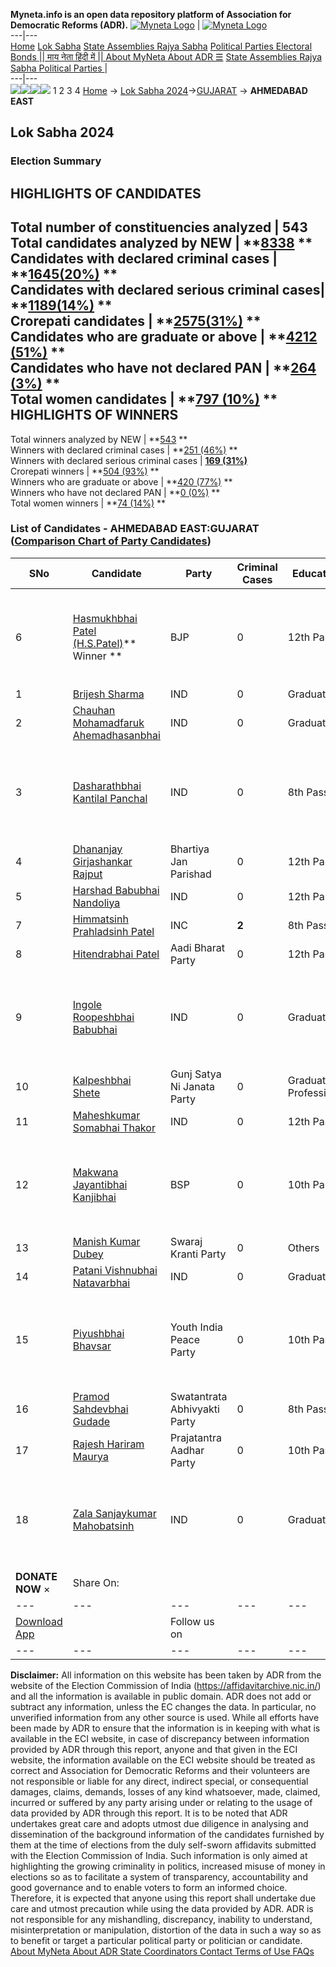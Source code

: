 **Myneta.info is an open data repository platform of Association for Democratic Reforms (ADR).**
[![Myneta Logo](https://www.myneta.info/lib/img/myneta-logo.png)](https://www.myneta.info/) | [![Myneta Logo](https://www.myneta.info/lib/img/adr-logo.png)](https://adrindia.org)  
---|---  
[Home](https://www.myneta.info/) [Lok Sabha](https://www.myneta.info/#ls "Lok Sabha") [ State Assemblies ](https://www.myneta.info/#sa "State Assemblies") [Rajya Sabha](https://www.myneta.info/#rs "Rajya Sabha") [Political Parties ](https://www.myneta.info/party "Political Parties") [ Electoral Bonds ](https://www.myneta.info/electoral_bonds "Electoral Bonds") [ || माय नेता हिंदी में || ](https://translate.google.co.in/translate?prev=hp&hl=en&js=y&u=www.myneta.info&sl=en&tl=hi&history_state0=) [ About MyNeta ](https://adrindia.org/content/about-myneta) [ About ADR ](https://adrindia.org/about-adr/who-we-are) [☰](javascript:void\(0\))
[ State Assemblies ](https://www.myneta.info/#sa "State Assemblies") [ Rajya Sabha ](https://www.myneta.info/#rs "Rajya Sabha") [ Political Parties ](https://www.myneta.info/party "Political Parties")
|   
---|---  
![](https://www.myneta.info/lib/img/banner/banner-1.png)![](https://www.myneta.info/lib/img/banner/banner-2.png)![](https://www.myneta.info/lib/img/banner/banner-3.png)![](https://www.myneta.info/lib/img/banner/banner-4.png)
1  2  3  4 
[Home](https://www.myneta.info/) → [Lok Sabha 2024](https://www.myneta.info/LokSabha2024/)→[GUJARAT](https://www.myneta.info/LokSabha2024/index.php?action=show_constituencies&state_id=11) → **AHMEDABAD EAST**
### 
## Lok Sabha 2024
###  Election Summary 
HIGHLIGHTS OF CANDIDATES  
---  
Total number of constituencies analyzed |  543   
Total candidates analyzed by NEW | **[8338](https://www.myneta.info/LokSabha2024/index.php?action=summary&subAction=candidates_analyzed&sort=candidate#summary) **  
Candidates with declared criminal cases | **[1645(20%)](https://www.myneta.info/LokSabha2024/index.php?action=summary&subAction=crime&sort=candidate#summary) **  
Candidates with declared serious criminal cases| **[1189(14%)](https://www.myneta.info/LokSabha2024/index.php?action=summary&subAction=serious_crime&sort=candidate#summary) **  
Crorepati candidates | **[2575(31%)](https://www.myneta.info/LokSabha2024/index.php?action=summary&subAction=crorepati&sort=candidate#summary) **  
Candidates who are graduate or above | **[4212 (51%)](https://www.myneta.info/LokSabha2024/index.php?action=summary&subAction=education&sort=candidate#summary) **  
Candidates who have not declared PAN | **[264 (3%)](https://www.myneta.info/LokSabha2024/index.php?action=summary&subAction=without_pan&sort=candidate#summary) **  
Total women candidates | **[797 (10%)](https://www.myneta.info/LokSabha2024/index.php?action=summary&subAction=women_candidate&sort=candidate#summary) **  
HIGHLIGHTS OF WINNERS  
---  
Total winners analyzed by NEW | **[543](https://www.myneta.info/LokSabha2024/index.php?action=summary&subAction=winner_analyzed&sort=candidate#summary) **  
Winners with declared criminal cases | **[251 (46%)](https://www.myneta.info/LokSabha2024/index.php?action=summary&subAction=winner_crime&sort=candidate#summary) **  
Winners with declared serious criminal cases | **[169 (31%)](https://www.myneta.info/LokSabha2024/index.php?action=summary&subAction=winner_serious_crime&sort=candidate#summary)**  
Crorepati winners | **[504 (93%)](https://www.myneta.info/LokSabha2024/index.php?action=summary&subAction=winner_crorepati&sort=candidate#summary) **  
Winners who are graduate or above | **[420 (77%)](https://www.myneta.info/LokSabha2024/index.php?action=summary&subAction=winner_education&sort=candidate#summary) **  
Winners who have not declared PAN | **[0 (0%)](https://www.myneta.info/LokSabha2024/index.php?action=summary&subAction=winner_without_pan&sort=candidate#summary) **  
Total women winners | **[74 (14%)](https://www.myneta.info/LokSabha2024/index.php?action=summary&subAction=winner_women&sort=candidate#summary) **  
### List of Candidates - AHMEDABAD EAST:GUJARAT ([Comparison Chart of Party Candidates](https://www.myneta.info/LokSabha2024/comparisonchart.php?constituency_id=118))
SNo | Candidate| Party| Criminal Cases| Education| Age| Total Assets| Liabilities  
---|---|---|---|---|---|---|---  
6  | [Hasmukhbhai Patel (H.S.Patel)](https://www.myneta.info/LokSabha2024/candidate.php?candidate_id=3452)** Winner ** | BJP | 0 | 12th Pass| 63 | ![](https://myneta.info/image_v2.php?myneta_folder=LokSabha2024&candidate_id=3452&col=ta) | ![](https://myneta.info/image_v2.php?myneta_folder=LokSabha2024&candidate_id=3452&col=lia)  
1  | [Brijesh Sharma](https://www.myneta.info/LokSabha2024/candidate.php?candidate_id=4977) | IND | 0 | Graduate| 53 | Rs 96,000 ~ 96 Thou+ | Rs 0 ~   
2  | [Chauhan Mohamadfaruk Ahemadhasanbhai](https://www.myneta.info/LokSabha2024/candidate.php?candidate_id=4228) | IND | 0 | Graduate| 48 | Rs 10,38,000 ~ 10 Lacs+ | Rs 0 ~   
3  | [Dasharathbhai Kantilal Panchal](https://www.myneta.info/LokSabha2024/candidate.php?candidate_id=4978) | IND | 0 | 8th Pass| 45 | ![](https://myneta.info/image_v2.php?myneta_folder=LokSabha2024&candidate_id=4978&col=ta) | ![](https://myneta.info/image_v2.php?myneta_folder=LokSabha2024&candidate_id=4978&col=lia)  
4  | [Dhananjay Girjashankar Rajput](https://www.myneta.info/LokSabha2024/candidate.php?candidate_id=4438) | Bhartiya Jan Parishad | 0 | 12th Pass| 50 | Rs 2,45,000 ~ 2 Lacs+ | Rs 45,000 ~ 45 Thou+  
5  | [Harshad Babubhai Nandoliya](https://www.myneta.info/LokSabha2024/candidate.php?candidate_id=4050) | IND | 0 | 12th Pass| 51 | Rs 4,95,500 ~ 4 Lacs+ | Rs 0 ~   
7  | [Himmatsinh Prahladsinh Patel](https://www.myneta.info/LokSabha2024/candidate.php?candidate_id=4049) | INC | **2** | 8th Pass| 62 | Rs 11,48,82,848 ~ 11 Crore+ | Rs 60,12,313 ~ 60 Lacs+  
8  | [Hitendrabhai Patel](https://www.myneta.info/LokSabha2024/candidate.php?candidate_id=3499) | Aadi Bharat Party | 0 | 12th Pass| 54 | Rs 4,70,000 ~ 4 Lacs+ | Rs 0 ~   
9  | [Ingole Roopeshbhai Babubhai](https://www.myneta.info/LokSabha2024/candidate.php?candidate_id=3730) | IND | 0 | Graduate| 36 | ![](https://myneta.info/image_v2.php?myneta_folder=LokSabha2024&candidate_id=3730&col=ta) | ![](https://myneta.info/image_v2.php?myneta_folder=LokSabha2024&candidate_id=3730&col=lia)  
10  | [Kalpeshbhai Shete](https://www.myneta.info/LokSabha2024/candidate.php?candidate_id=4431) | Gunj Satya Ni Janata Party | 0 | Graduate Professional| 43 | Rs 2,89,87,334 ~ 2 Crore+ | Rs 49,30,000 ~ 49 Lacs+  
11  | [Maheshkumar Somabhai Thakor](https://www.myneta.info/LokSabha2024/candidate.php?candidate_id=3729) | IND | 0 | 12th Pass| 43 | Rs 7,00,000 ~ 7 Lacs+ | Rs 0 ~   
12  | [Makwana Jayantibhai Kanjibhai](https://www.myneta.info/LokSabha2024/candidate.php?candidate_id=3731) | BSP | 0 | 10th Pass| 57 | ![](https://myneta.info/image_v2.php?myneta_folder=LokSabha2024&candidate_id=3731&col=ta) | ![](https://myneta.info/image_v2.php?myneta_folder=LokSabha2024&candidate_id=3731&col=lia)  
13  | [Manish Kumar Dubey](https://www.myneta.info/LokSabha2024/candidate.php?candidate_id=4225) | Swaraj Kranti Party | 0 | Others| 37 | Rs 3,05,84,661 ~ 3 Crore+ | Rs 1,68,81,383 ~ 1 Crore+  
14  | [Patani Vishnubhai Natavarbhai](https://www.myneta.info/LokSabha2024/candidate.php?candidate_id=4979) | IND | 0 | Graduate| 34 | Rs 9,27,355 ~ 9 Lacs+ | Rs 0 ~   
15  | [Piyushbhai Bhavsar](https://www.myneta.info/LokSabha2024/candidate.php?candidate_id=4227) | Youth India Peace Party | 0 | 10th Pass| 44 | ![](https://myneta.info/image_v2.php?myneta_folder=LokSabha2024&candidate_id=4227&col=ta) | ![](https://myneta.info/image_v2.php?myneta_folder=LokSabha2024&candidate_id=4227&col=lia)  
16  | [Pramod Sahdevbhai Gudade](https://www.myneta.info/LokSabha2024/candidate.php?candidate_id=3727) | Swatantrata Abhivyakti Party | 0 | 8th Pass| 37 | Rs 14,15,300 ~ 14 Lacs+ | Rs 82,000 ~ 82 Thou+  
17  | [Rajesh Hariram Maurya](https://www.myneta.info/LokSabha2024/candidate.php?candidate_id=4229) | Prajatantra Aadhar Party | 0 | 10th Pass| 49 | Rs 3,93,809 ~ 3 Lacs+ | Rs 0 ~   
18  | [Zala Sanjaykumar Mahobatsinh](https://www.myneta.info/LokSabha2024/candidate.php?candidate_id=4976) | IND | 0 | Graduate| 36 | ![](https://myneta.info/image_v2.php?myneta_folder=LokSabha2024&candidate_id=4976&col=ta) | ![](https://myneta.info/image_v2.php?myneta_folder=LokSabha2024&candidate_id=4976&col=lia)  
|  **DONATE NOW** × |  Share On:  | [](https://api.whatsapp.com/send?text=https%3A%2F%2Fmyneta.info%2Fpunjab2022%2Findex.php%3Faction%3Dshow_constituencies%26state_id%3D19) | [](https://www.facebook.com/sharer/sharer.php?u=https%3A%2F%2Fmyneta.info%2Fpunjab2022%2Findex.php%3Faction%3Dshow_constituencies%26state_id%3D19) | [](https://twitter.com/share?url=https%3A%2F%2Fmyneta.info%2Fpunjab2022%2Findex.php%3Faction%3Dshow_constituencies%26state_id%3D19)  
---|---|---|---|---  
| [ Download App ](https://play.google.com/store/apps/details?id=com.webrosoft.myneta1&pcampaignid=pcampaignidMKT-Other-global-all-co-prtnr-py-PartBadge-Mar2515-1) | [](https://play.google.com/store/apps/details?id=com.webrosoft.myneta1&pcampaignid=pcampaignidMKT-Other-global-all-co-prtnr-py-PartBadge-Mar2515-1) |  Follow us on  | [](https://www.facebook.com/adrindia.org/) | [](https://twitter.com/adrspeaks) | [](https://groups.google.com/g/national-election-watch?hl=en&pli=1) | [](https://www.instagram.com/adrspeaks/) | [](https://www.youtube.com/user/adrspeaks) | [](https://sharechat.com/profile/adrspeaks)  
---|---|---|---|---|---|---|---|---  
**Disclaimer:** All information on this website has been taken by ADR from the website of the Election Commission of India (https://affidavitarchive.nic.in/) and all the information is available in public domain. ADR does not add or subtract any information, unless the EC changes the data. In particular, no unverified information from any other source is used. While all efforts have been made by ADR to ensure that the information is in keeping with what is available in the ECI website, in case of discrepancy between information provided by ADR through this report, anyone and that given in the ECI website, the information available on the ECI website should be treated as correct and Association for Democratic Reforms and their volunteers are not responsible or liable for any direct, indirect special, or consequential damages, claims, demands, losses of any kind whatsoever, made, claimed, incurred or suffered by any party arising under or relating to the usage of data provided by ADR through this report. It is to be noted that ADR undertakes great care and adopts utmost due diligence in analysing and dissemination of the background information of the candidates furnished by them at the time of elections from the duly self-sworn affidavits submitted with the Election Commission of India. Such information is only aimed at highlighting the growing criminality in politics, increased misuse of money in elections so as to facilitate a system of transparency, accountability and good governance and to enable voters to form an informed choice. Therefore, it is expected that anyone using this report shall undertake due care and utmost precaution while using the data provided by ADR. ADR is not responsible for any mishandling, discrepancy, inability to understand, misinterpretation or manipulation, distortion of the data in such a way so as to benefit or target a particular political party or politician or candidate. 
[ About MyNeta ](https://adrindia.org/content/about-myneta) [ About ADR ](https://adrindia.org/about-adr/who-we-are) [ State Coordinators ](https://adrindia.org/about-adr/state-coordinators) [ Contact ](https://adrindia.org/contact-us) [ Terms of Use ](https://adrindia.org/content/adr-terms-use) [ FAQs ](https://adrindia.org/content/faqs)
